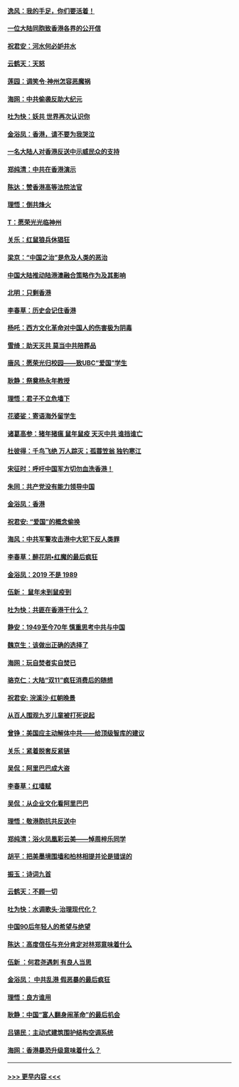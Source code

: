 #### [逸风：我的手足，你们要活着！](../pages/nsc993/n11676352.md?t=11240633) 
#### [一位大陆同胞致香港各界的公开信](../pages/nsc993/n11675761.md?t=11240633) 
#### [祝君安：河水何必妒井水](../pages/nsc993/n11675746.md?t=11240633) 
#### [云鹤天：天怒](../pages/nsc993/n11675718.md?t=11240633) 
#### [莲园：调笑令‧神州怎容恶魔祸](../pages/nsc993/n11675648.md?t=11240633) 
#### [海网：中共偷袭反助大纪元](../pages/nsc993/n11673515.md?t=11240633) 
#### [吐为快：妖共 世界再次认识你](../pages/nsc993/n11673506.md?t=11240633) 
#### [金浴凤：香港，请不要为我哭泣](../pages/nsc993/n11673248.md?t=11240633) 
#### [一名大陆人对香港反送中示威民众的支持](../pages/nsc993/n11672615.md?t=11240633) 
#### [郑纯清：中共在香港演示](../pages/nsc993/n11670539.md?t=11240633) 
#### [陈达：赞香港高等法院法官](../pages/nsc993/n11669542.md?t=11240633) 
#### [理悟：倒共烽火](../pages/nsc993/n11668844.md?t=11240633) 
#### [T：愿荣光光临神州](../pages/nsc993/n11668421.md?t=11240633) 
#### [关乐：红鼠狼兵休猖狂](../pages/nsc993/n11668378.md?t=11240633) 
#### [梁京：“中国之治”是危及人类的恶治](../pages/nsc993/n11668328.md?t=11240633) 
#### [中国大陆推动陆港澳融合策略作为及其影响](../pages/nsc993/n11668157.md?t=11240633) 
#### [北明：只剩香港](../pages/nsc993/n11668002.md?t=11240633) 
#### [李春草：历史会记住香港](../pages/nsc993/n11667927.md?t=11240633) 
#### [杨吒：西方文化革命对中国人的伤害极为阴毒](../pages/nsc993/n11664521.md?t=11240633) 
#### [雪绮：助天灭共 莫当中共陪葬品](../pages/nsc993/n11662650.md?t=11240633) 
#### [唐风：愿荣光归校园——致UBC“爱国”学生](../pages/nsc993/n11662194.md?t=11240633) 
#### [耿静：祭奠杨永年教授](../pages/nsc993/n11662514.md?t=11240633) 
#### [理悟：君子不立危墙下](../pages/nsc993/n11662172.md?t=11240633) 
#### [花婆娑：寄语海外留学生](../pages/nsc993/n11662121.md?t=11240633) 
#### [诸葛高参：猪年猪瘟 鼠年鼠疫 天灭中共 谁挡谁亡](../pages/nsc993/n11661980.md?t=11240633) 
#### [杜彼得：千鸟飞绝 万人踪灭；孤蓑笠翁 独钓寒江](../pages/nsc993/n11661170.md?t=11240633) 
#### [宋征时：呼吁中国军方切勿血洗香港！](../pages/nsc993/n11415318.md?t=11240633) 
#### [朱同：共产党没有能力领导中国](../pages/nsc993/n11660421.md?t=11240633) 
#### [金浴凤：香港](../pages/nsc993/n11660419.md?t=11240633) 
#### [祝君安: “爱国”的概念偷换](../pages/nsc993/n11659706.md?t=11240633) 
#### [海风：中共军警攻击港中大犯下反人类罪](../pages/nsc993/n11659632.md?t=11240633) 
#### [李春草：醉花阴•红魔的最后疯狂](../pages/nsc993/n11659287.md?t=11240633) 
#### [金浴凤：2019 不是 1989](../pages/nsc993/n11657663.md?t=11240633) 
#### [伍新： 鼠年未到鼠疫到](../pages/nsc993/n11655098.md?t=11240633) 
#### [吐为快：共匪在香港干什么？](../pages/nsc993/n11654891.md?t=11240633) 
#### [静安：1949至今70年 慎重思考中共与中国](../pages/nsc993/n11651244.md?t=11240633) 
#### [魏京生：该做出正确的选择了](../pages/nsc993/n11653084.md?t=11240633) 
#### [海网：玩自焚者实自焚已](../pages/nsc993/n11652423.md?t=11240633) 
#### [骆克仁：大陆“双11”疯狂消费后的随想](../pages/nsc993/n11652305.md?t=11240633) 
#### [祝君安: 浣溪沙·红朝晚景](../pages/nsc993/n11652258.md?t=11240633) 
#### [从百人围观九岁儿童被打死说起](../pages/nsc993/n11651030.md?t=11240633) 
#### [曾铮：美国应主动解体中共——给顶级智库的建议](../pages/nsc993/n11649888.md?t=11240633) 
#### [关乐：紧着脱套反紧链](../pages/nsc993/n11649069.md?t=11240633) 
#### [吴侃：阿里巴巴成大盗](../pages/nsc993/n11645523.md?t=11240633) 
#### [李春草：红墙赋](../pages/nsc993/n11646389.md?t=11240633) 
#### [吴侃：从企业文化看阿里巴巴](../pages/nsc993/n11645476.md?t=11240633) 
#### [理悟：敬港胞抗共反送中](../pages/nsc993/n11645466.md?t=11240633) 
#### [郑纯清：浴火凤凰彩云美——悼周梓乐同学](../pages/nsc993/n11645155.md?t=11240633) 
#### [胡平：把美墨境围墙和柏林相提并论是错误的](../pages/nsc993/n11645134.md?t=11240633) 
#### [振玉：诗词九首](../pages/nsc993/n11644081.md?t=11240633) 
#### [云鹤天：不顾一切](../pages/nsc993/n11643508.md?t=11240633) 
#### [吐为快：水调歌头·治理现代化？](../pages/nsc993/n11643485.md?t=11240633) 
#### [中国90后年轻人的希望与绝望](../pages/nsc993/n11642317.md?t=11240633) 
#### [陈达：高度信任与充分肯定对林郑意味着什么](../pages/nsc993/n11641441.md?t=11240633) 
#### [伍新 ：何君尧遇刺 有良人当思](../pages/nsc993/n11641503.md?t=11240633) 
#### [金浴凤： 中共乱港  假恶暴的最后疯狂](../pages/nsc993/n11641495.md?t=11240633) 
#### [理悟：良方谁用](../pages/nsc993/n11641463.md?t=11240633) 
#### [耿静：中国“富人翻身闹革命”的最后机会](../pages/nsc993/n11640655.md?t=11240633) 
#### [吕锡民：主动式建筑围护结构空调系统](../pages/nsc993/n11640168.md?t=11240633) 
#### [海网：香港暴恐升级意味着什么？](../pages/nsc993/n11635904.md?t=11240633) 

----
#### [ >>> 更早内容 <<< ](../indexes/nsc993-earlier.md)
